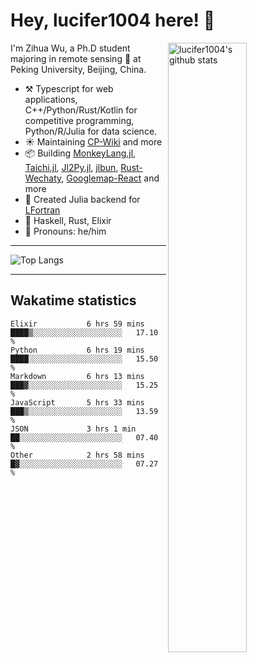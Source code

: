 # Hey, lucifer1004 here! :wave:

<img width="50%" align="right" alt="lucifer1004's github stats" src="https://github-readme-stats.vercel.app/api?username=lucifer1004&show_icons=true">

I'm Zihua Wu, a Ph.D student majoring in remote sensing :satellite: at Peking University, Beijing, China.

- :hammer_and_pick: Typescript for web applications, C++/Python/Rust/Kotlin for competitive programming, Python/R/Julia for data science.
- :sunny: Maintaining [CP-Wiki](https://cp-wiki.vercel.app) and more 
- :package: Building [MonkeyLang.jl](https://github.com/lucifer1004/MonkeyLang.jl), [Taichi.jl](https://github.com/lucifer1004/Taichi.jl), [Jl2Py.jl](https://github.com/lucifer1004/Jl2Py.jl), [jlbun](https://github.com/lucifer1004/jlbun), [Rust-Wechaty](https://github.com/wechaty/rust-wechaty), [Googlemap-React](https://github.com/googlemap-react/googlemap-react) and more
- :sparkler: Created Julia backend for [LFortran](https://github.com/lfortran/lfortran)
- :seedling: Haskell, Rust, Elixir
- :man: Pronouns: he/him

---

![Top Langs](https://github-readme-stats.vercel.app/api/top-langs/?username=lucifer1004&layout=compact)

---

## Wakatime statistics

<!--START_SECTION:waka-->

```text
Elixir           6 hrs 59 mins   ████▒░░░░░░░░░░░░░░░░░░░░   17.10 %
Python           6 hrs 19 mins   ████░░░░░░░░░░░░░░░░░░░░░   15.50 %
Markdown         6 hrs 13 mins   ███▓░░░░░░░░░░░░░░░░░░░░░   15.25 %
JavaScript       5 hrs 33 mins   ███▒░░░░░░░░░░░░░░░░░░░░░   13.59 %
JSON             3 hrs 1 min     ██░░░░░░░░░░░░░░░░░░░░░░░   07.40 %
Other            2 hrs 58 mins   █▓░░░░░░░░░░░░░░░░░░░░░░░   07.27 %
```

<!--END_SECTION:waka-->
